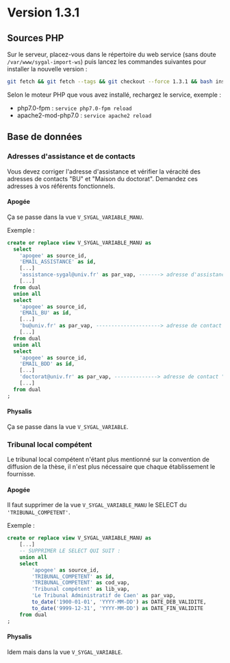 Version 1.3.1
=============

Sources PHP
-----------

Sur le serveur, placez-vous dans le répertoire du web service (sans doute `/var/www/sygal-import-ws`) 
puis lancez les commandes suivantes pour installer la nouvelle version :
```bash
git fetch && git fetch --tags && git checkout --force 1.3.1 && bash install.sh
```

Selon le moteur PHP que vous avez installé, rechargez le service, exemple :
  - php7.0-fpm         : `service php7.0-fpm reload`
  - apache2-mod-php7.0 : `service apache2 reload`


Base de données
---------------

### Adresses d'assistance et de contacts

Vous devez corriger l'adresse d'assistance et vérifier la véracité des adresses de contacts "BU" et "Maison du doctorat".
Demandez ces adresses à vos référents fonctionnels.

#### Apogée

Ça se passe dans la vue `V_SYGAL_VARIABLE_MANU`.

Exemple :

```sql
create or replace view V_SYGAL_VARIABLE_MANU as
  select
    'apogee' as source_id,
    'EMAIL_ASSISTANCE' as id,
    [...]
    'assistance-sygal@univ.fr' as par_vap, -------> adresse d'assistance à corriger
    [...]
  from dual
  union all
  select
    'apogee' as source_id,
    'EMAIL_BU' as id,
    [...]
    'bu@univ.fr' as par_vap, ---------------------> adresse de contact "BU" à vérifier
    [...]
  from dual
  union all
  select
    'apogee' as source_id,
    'EMAIL_BDD' as id,
    [...]
    'doctorat@univ.fr' as par_vap, --------------> adresse de contact "Maison du doctorat" à vérifier
    [...]
  from dual
;
```

#### Physalis

Ça se passe dans la vue `V_SYGAL_VARIABLE`.


### Tribunal local compétent
 
Le tribunal local compétent n'étant plus mentionné sur la convention de diffusion de la thèse, il n'est plus nécessaire 
que chaque établissement le fournisse.

#### Apogée

Il faut supprimer de la vue `V_SYGAL_VARIABLE_MANU` le SELECT du `'TRIBUNAL_COMPETENT'`.

Exemple :

```sql
create or replace view V_SYGAL_VARIABLE_MANU as
    [...]
    -- SUPPRIMER LE SELECT QUI SUIT :
    union all
    select
        'apogee' as source_id,
        'TRIBUNAL_COMPETENT' as id,
        'TRIBUNAL_COMPETENT' as cod_vap,
        'Tribunal compétent' as lib_vap,
        'Le Tribunal Administratif de Caen' as par_vap,
        to_date('1900-01-01', 'YYYY-MM-DD') as DATE_DEB_VALIDITE,
        to_date('9999-12-31', 'YYYY-MM-DD') as DATE_FIN_VALIDITE
    from dual
;
```

#### Physalis

Idem mais dans la vue `V_SYGAL_VARIABLE`.
